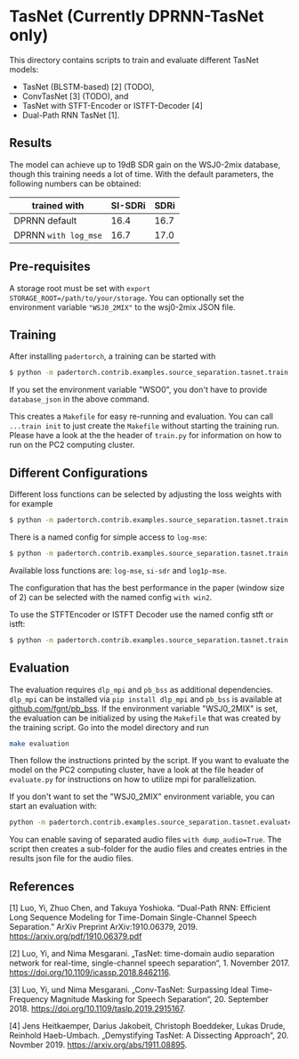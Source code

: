 TasNet (Currently DPRNN-TasNet only)
=============

This directory contains scripts to train and evaluate different TasNet models:
 - TasNet (BLSTM-based) [2] (TODO),
 - ConvTasNet [3] (TODO), and
 - TasNet with STFT-Encoder or ISTFT-Decoder [4]
 - Dual-Path RNN TasNet [1].

Results
-------

The model can achieve up to 19dB SDR gain on the WSJ0-2mix database, though this training needs a lot of time.
With the default parameters, the following numbers can be obtained:

| trained with  | SI-SDRi  | SDRi  |
|---|---|---|
| DPRNN default  | 16.4  | 16.7  |
| DPRNN `with log_mse`  | 16.7  | 17.0  |

Pre-requisites
--------------
A storage root must be set with `export STORAGE_ROOT=/path/to/your/storage`.
You can optionally set the environment variable `"WSJ0_2MIX"` to the wsj0-2mix JSON file.


Training
--------

After installing `padertorch`, a training can be started with

```bash
$ python -m padertorch.contrib.examples.source_separation.tasnet.train with database_json="${PATH_TO_YOUR_DATABASE_JSON}"
```

If you set the environment variable "WSO0", you don't have to provide `database_json` in the above command.

This creates a `Makefile` for easy re-running and evaluation. You can call `...train init` to just create the `Makefile` without starting the training run.
Please have a look at the the header of `train.py` for information on how to run on the PC2 computing cluster. 

Different Configurations
------------------------

Different loss functions can be selected by adjusting the loss weights with for example

```bash
$ python -m padertorch.contrib.examples.source_separation.tasnet.train with database_json="${PATH_TO_YOUR_DATABASE_JSON}" trainer.loss_weights.log-mse=1 trainer.loss_weights.si-sdr=0
```

There is a named config for simple access to `log-mse`:

```bash
$ python -m padertorch.contrib.examples.source_separation.tasnet.train with database_json="${PATH_TO_YOUR_DATABASE_JSON}" log_mse
```

Available loss functions are: `log-mse`, `si-sdr` and `log1p-mse`.

The configuration that has the best performance in the paper (window size of 2) can be selected with the named config `with win2`.

To use the STFTEncoder or ISTFT Decoder use the named config stft or istft:
```bash
$ python -m padertorch.contrib.examples.source_separation.tasnet.train with database_json="${PATH_TO_YOUR_DATABASE_JSON}" stft istft
```

Evaluation
----------

The evaluation requires `dlp_mpi` and `pb_bss` as additional dependencies.
`dlp_mpi` can be installed via `pip install dlp_mpi` and `pb_bss` is available at [github.com/fgnt/pb_bss](github.com/fgnt/pb_bss).
If the environment variable "WSJ0_2MIX" is set, the evaluation can be initialized by using the `Makefile` that was created by the training script.
Go into the model directory and run

```bash
make evaluation
```

Then follow the instructions printed by the script.
If you want to evaluate the model on the PC2 computing cluster, have a look at the file header of `evaluate.py` for instructions on how to utilize mpi for parallelization.

If you don't want to set the "WSJ0_2MIX" environment variable, you can start an evaluation with:

```bash
python -m padertorch.contrib.examples.source_separation.tasnet.evaluate with model_path="<path/to/the/model>" database_json="<path/to/the/database/json>"
```

You can enable saving of separated audio files `with dump_audio=True`. 
The script then creates a sub-folder for the audio files and creates entries in the results json file for the audio files.

References
----------

  [1] Luo, Yi, Zhuo Chen, and Takuya Yoshioka. “Dual-Path RNN: Efficient
        Long Sequence Modeling for Time-Domain Single-Channel Speech
        Separation.” ArXiv Preprint ArXiv:1910.06379, 2019.
        https://arxiv.org/pdf/1910.06379.pdf
  
  [2] Luo, Yi, and Nima Mesgarani. „TasNet: time-domain audio separation network for real-time, single-channel speech separation“, 1. November 2017. https://doi.org/10.1109/icassp.2018.8462116.
  
  [3] Luo, Yi, und Nima Mesgarani. „Conv-TasNet: Surpassing Ideal Time-Frequency Magnitude Masking for Speech Separation“, 20. September 2018. https://doi.org/10.1109/taslp.2019.2915167.

  [4] Jens Heitkaemper, Darius Jakobeit, Christoph Boeddeker, Lukas Drude, Reinhold Haeb-Umbach. „Demystifying TasNet: A Dissecting Approach“, 20. Novmber 2019. https://arxiv.org/abs/1911.08895.

